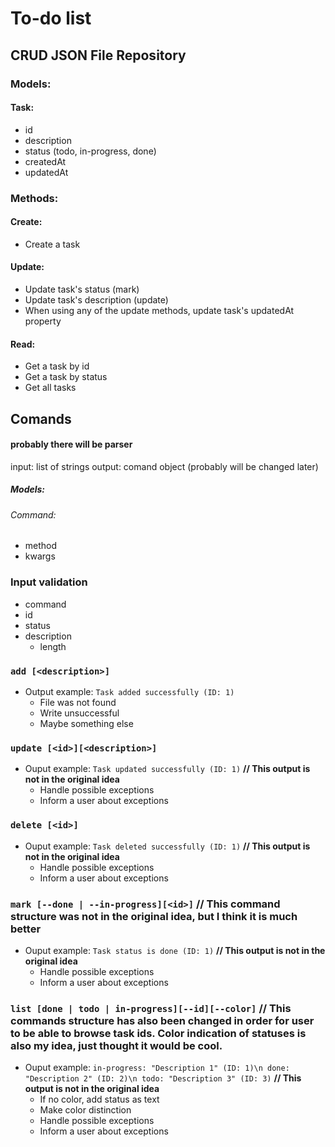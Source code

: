 # To-do list

## CRUD JSON File Repository

### Models:
#### Task:
- id
- description
- status (todo, in-progress, done)
- createdAt
- updatedAt

### Methods:
#### Create:
- Create a task

#### Update:
- Update task's status (mark)
- Update task's description (update)
- When using any of the update methods, update task's updatedAt property

#### Read:
- Get a task by id
- Get a task by status
- Get all tasks


## Comands

#### probably there will be parser
input: list of strings
output: comand object (probably will be changed later)

##### Models:
###### Command:
- method
- kwargs

### Input validation
- command
- id
- status
- description
    - length

### `add [<description>]`
- Output example: `Task added successfully (ID: 1)` 
    - File was not found
    - Write unsuccessful
    - Maybe something else

### `update [<id>][<description>]`
- Ouput example: `Task updated successfully (ID: 1)` **// This output is not in the original idea**
    - Handle possible exceptions
    - Inform a user about exceptions

### `delete [<id>]`
- Ouput example: `Task deleted successfully (ID: 1)` **// This output is not in the original idea**
    - Handle possible exceptions
    - Inform a user about exceptions

### `mark [--done | --in-progress][<id>]` **// This command structure was not in the original idea, but I think it is much better** 
- Ouput example: `Task status is done (ID: 1)` **// This output is not in the original idea**
    - Handle possible exceptions
    - Inform a user about exceptions

### `list [done | todo | in-progress][--id][--color]` **// This commands structure has also been changed in order for user to be able to browse task ids. Color indication of statuses is also my idea, just thought it would be cool.**
- Ouput example: `in-progress: "Description 1" (ID: 1)\n done: "Description 2" (ID: 2)\n todo: "Description 3" (ID: 3)` **// This output is not in the original idea**
    - If no color, add status as text
    - Make color distinction
    - Handle possible exceptions
    - Inform a user about exceptions